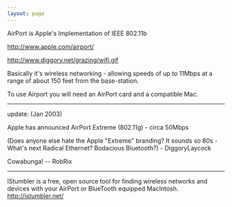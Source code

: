 ```yaml
---
layout: page
---
```


AirPort is Apple's Implementation of IEEE 802.11b

http://www.apple.com/airport/

http://www.diggory.net/grazing/wifi.gif

Basically it's wireless networking - allowing speeds of up to 11Mbps at a range of about 150 feet from the base-station.

To use Airport you will need an AirPort card and a compatible Mac.

----

update: (Jan 2003)

Apple has announced AirPort Extreme (802.11g) - circa 50Mbps

(Does anyone else hate the Apple "Extreme" branding?  It sounds so 80s - What's next Radical Ethernet?  Bodacious Bluetooth?) - DiggoryLaycock

Cowabunga! -- RobRix

----

IStumbler is a free, open source tool for finding wireless networks and devices with your AirPort or BlueTooth equipped MacIntosh. http://istumbler.net/
